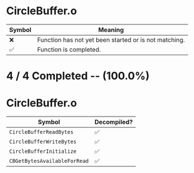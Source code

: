 # CircleBuffer.o
| Symbol | Meaning 
| ------------- | ------------- 
| :x: | Function has not yet been started or is not matching. 
| :white_check_mark: | Function is completed. 


# 4 / 4 Completed -- (100.0%)
# CircleBuffer.o
| Symbol | Decompiled? |
| ------------- | ------------- |
| `CircleBufferReadBytes` | :white_check_mark: |
| `CircleBufferWriteBytes` | :white_check_mark: |
| `CircleBufferInitialize` | :white_check_mark: |
| `CBGetBytesAvailableForRead` | :white_check_mark: |
